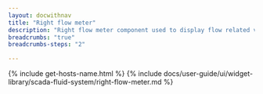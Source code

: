 ```yaml
---
layout: docwithnav
title: "Right flow meter"
description: "Right flow meter component used to display flow related value and render various states. Includes pipe fluid and leak visualizations."
breadcrumbs: "true"
breadcrumbs-steps: "2"

---
```

{% include get-hosts-name.html %}
{% include docs/user-guide/ui/widget-library/scada-fluid-system/right-flow-meter.md %}
